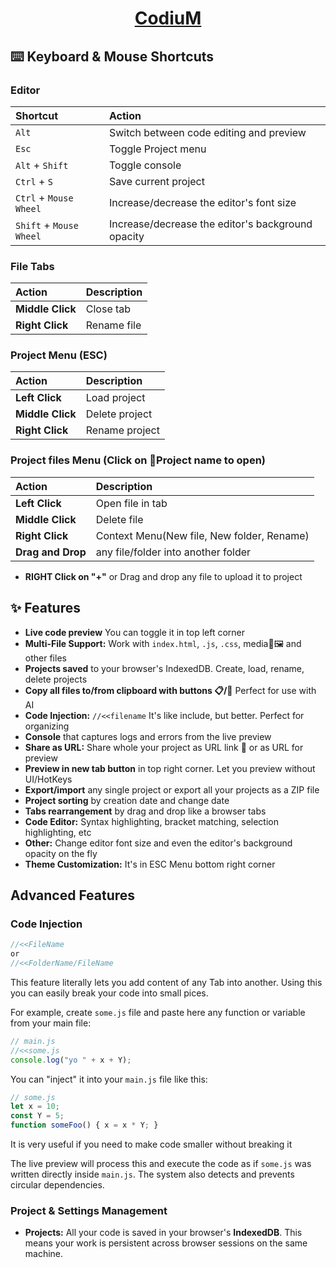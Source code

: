 <div align="center">
  <h1>
    <a href="https://enoxyum.github.io/CodiuM/">CodiuM</a>
  </h1>
</div>

## ⌨️ Keyboard & Mouse Shortcuts

### Editor
| Shortcut | Action |
| :--- | :--- |
| `Alt` | Switch between code editing and preview |
| `Esc` | Toggle Project menu |
| `Alt` + `Shift` | Toggle console |
| `Ctrl` + `S` | Save current project |
| `Ctrl` + `Mouse Wheel` | Increase/decrease the editor's font size |
| `Shift` + `Mouse Wheel` | Increase/decrease the editor's background opacity |

### File Tabs
| Action | Description |
| :--- | :--- |
| **Middle Click** | Close tab |
| **Right Click** | Rename file |

### Project Menu (ESC)
| Action | Description |
| :--- | :--- |
| **Left Click** | Load project |
| **Middle Click** | Delete project |
| **Right Click** | Rename project |

### Project files Menu (Click on 📁Project name to open)
| Action | Description |
| :--- | :--- |
| **Left Click** | Open file in tab |
| **Middle Click** | Delete file |
| **Right Click** | Context Menu(New file, New folder, Rename) |
| **Drag and Drop** | any file/folder into another folder |

*   **RIGHT Click on "+"** or Drag and drop any file to upload it to project

## ✨ Features

*   **Live code preview** You can toggle it in top left corner
*   **Multi-File Support:** Work with `index.html`, `.js`, `.css`, media🎵🖼 and other files
*   **Projects saved** to your browser's IndexedDB. Create, load, rename, delete projects
*   **Copy all files to/from clipboard with buttons 📋/📜** Perfect for use with AI
*   **Code Injection:** `//<<filename` It's like include, but better. Perfect for organizing
*   **Console** that captures logs and errors from the live preview
*   **Share as URL:** Share whole your project as URL link 🤯 or as URL for preview
*   **Preview in new tab button** in top right corner. Let you preview without UI/HotKeys
*   **Export/import** any single project or export all your projects as a ZIP file
*   **Project sorting** by creation date and change date
*   **Tabs rearrangement** by drag and drop like a browser tabs
*   **Code Editor:** Syntax highlighting, bracket matching, selection highlighting, etc
*   **Other:** Change editor font size and even the editor's background opacity on the fly
*   **Theme Customization:** It's in ESC Menu bottom right corner

##  Advanced Features

### Code Injection

```javascript
//<<FileName
or
//<<FolderName/FileName
```

This feature literally lets you add content of any Tab into another. Using this you can easily break your code into small pices.

For example, create `some.js` file and paste here any function or variable from your main file:
```javascript
// main.js
//<<some.js
console.log("yo " + x + Y);
```

You can "inject" it into your `main.js` file like this:
```javascript
// some.js
let x = 10;
const Y = 5;
function someFoo() { x = x * Y; }
```
It is very useful if you need to make code smaller without breaking it

The live preview will process this and execute the code as if `some.js` was written directly inside `main.js`. The system also detects and prevents circular dependencies.

### Project & Settings Management

*   **Projects:** All your code is saved in your browser's **IndexedDB**. This means your work is persistent across browser sessions on the same machine.
